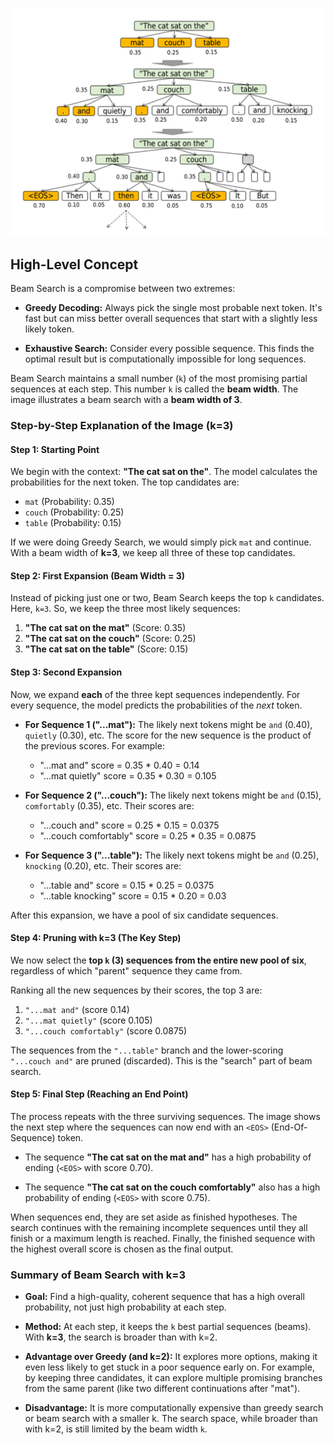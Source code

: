 ![Beam Search](../../images/beam-search.png)


## **High-Level Concept**

Beam Search is a compromise between two extremes:
*   **Greedy Decoding:** Always pick the single most probable next token. It's fast but can miss better overall sequences that start with a slightly less likely token.
  
*   **Exhaustive Search:** Consider every possible sequence. This finds the optimal result but is computationally impossible for long sequences.

Beam Search maintains a small number (`k`) of the most promising partial sequences at each step. This number `k` is called the **beam width**. The image illustrates a beam search with a **beam width of 3**.



### **Step-by-Step Explanation of the Image (k=3)**

#### **Step 1: Starting Point**

We begin with the context: **"The cat sat on the"**. The model calculates the probabilities for the next token. The top candidates are:

*   `mat` (Probability: 0.35)
*   `couch` (Probability: 0.25)
*   `table` (Probability: 0.15)

If we were doing Greedy Search, we would simply pick `mat` and continue. With a beam width of **k=3**, we keep all three of these top candidates.



#### **Step 2: First Expansion (Beam Width = 3)**

Instead of picking just one or two, Beam Search keeps the top `k` candidates. Here, `k=3`. So, we keep the three most likely sequences:

1.  **"The cat sat on the mat"** (Score: 0.35)
2.  **"The cat sat on the couch"** (Score: 0.25)
3.  **"The cat sat on the table"** (Score: 0.15)



#### **Step 3: Second Expansion**

Now, we expand **each** of the three kept sequences independently. For every sequence, the model predicts the probabilities of the *next* token.

*   **For Sequence 1 ("...mat"):** The likely next tokens might be `and` (0.40), `quietly` (0.30), etc. The score for the new sequence is the product of the previous scores. For example:
    *   "...mat and" score = 0.35 * 0.40 = 0.14
    *   "...mat quietly" score = 0.35 * 0.30 = 0.105

*   **For Sequence 2 ("...couch"):** The likely next tokens might be `and` (0.15), `comfortably` (0.35), etc. Their scores are:
    *   "...couch and" score = 0.25 * 0.15 = 0.0375
    *   "...couch comfortably" score = 0.25 * 0.35 = 0.0875

*   **For Sequence 3 ("...table"):** The likely next tokens might be `and` (0.25), `knocking` (0.20), etc. Their scores are:
    *   "...table and" score = 0.15 * 0.25 = 0.0375
    *   "...table knocking" score = 0.15 * 0.20 = 0.03

After this expansion, we have a pool of six candidate sequences.



#### **Step 4: Pruning with k=3 (The Key Step)**

We now select the **top `k` (3) sequences from the entire new pool of six**, regardless of which "parent" sequence they came from.

Ranking all the new sequences by their scores, the top 3 are:
1.  `"...mat and"` (score 0.14)
2.  `"...mat quietly"` (score 0.105)
3.  `"...couch comfortably"` (score 0.0875)

The sequences from the `"...table"` branch and the lower-scoring `"...couch and"` are pruned (discarded). This is the "search" part of beam search.



#### **Step 5: Final Step (Reaching an End Point)**

The process repeats with the three surviving sequences. The image shows the next step where the sequences can now end with an `<EOS>` (End-Of-Sequence) token.

*   The sequence **"The cat sat on the mat and"** has a high probability of ending (`<EOS>` with score 0.70).
  
*   The sequence **"The cat sat on the couch comfortably"** also has a high probability of ending (`<EOS>` with score 0.75).

When sequences end, they are set aside as finished hypotheses. The search continues with the remaining incomplete sequences until they all finish or a maximum length is reached. Finally, the finished sequence with the highest overall score is chosen as the final output.



### **Summary of Beam Search with k=3**

*   **Goal:** Find a high-quality, coherent sequence that has a high overall probability, not just high probability at each step.

*   **Method:** At each step, it keeps the `k` best partial sequences (beams). With **k=3**, the search is broader than with k=2.

*   **Advantage over Greedy (and k=2):** It explores more options, making it even less likely to get stuck in a poor sequence early on. For example, by keeping three candidates, it can explore multiple promising branches from the same parent (like two different continuations after "mat").

*   **Disadvantage:** It is more computationally expensive than greedy search or beam search with a smaller k. The search space, while broader than with k=2, is still limited by the beam width `k`.
